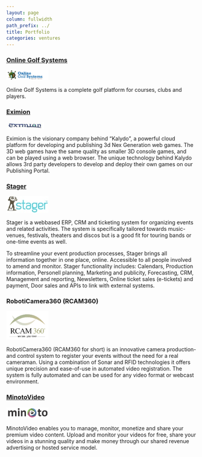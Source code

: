 ```yaml
---
layout: page
column: fullwidth
path_prefix: ../
title: Portfolio
categories: ventures
---
```


### <a href="http://www.onlinegolfsystems.com/">Online Golf Systems</a>

<a href="http://www.onlinegolfsystems.com/"><img src="../../images/online-golf-systems-logo.png" alt="online-golf-systems-logo" width="112" height="27" /></a>

Online Golf Systems is a complete golf platform for courses, clubs and players.

### <a href="http://www.eximion.com/">Eximion</a>

<a href="http://www.eximion.com/"><img src="/images/eximion-logo.jpg" alt="eximion-logo" width="100" height="18" /></a>

Eximion is the visionary company behind “Kalydo”, a powerful cloud platform for developing and publishing 3d Nex Generation web games. The 3D web games have the same quality as smaller 3D console games, and can be played using a web browser. The unique technology behind Kalydo allows 3rd party developers to develop and deploy their own games on our Publishing Portal.

### <a href="http://www.stager.nl/">Stager</a>

<a href="http://www.stager.nl/"><img src="/images/stager-logo.jpg" alt="stager-logo" width="112" height="44" /></a>

Stager is a webbased ERP, CRM and ticketing system for organizing events and related activities. The system is specifically tailored towards music-venues, festivals, theaters and discos but is a good fit for touring bands or one-time events as well.

To streamline your event production processes, Stager brings all information together in one place, online. Accessible to all people involved to amend and monitor. Stager functionality includes: Calendars, Production information, Personell planning, Marketing and publicity, Forecasting, CRM, Management and reporting, Newsletters, Online ticket sales (e-tickets) and payment, Door sales and APIs to link with external systems.

### RobotiCamera360 (RCAM360)
<img src="/images/rcam360-logo.png" alt="rcam360-logo" width="112" height="76" /> 

RobotiCamera360 (RCAM360 for short) is an innovative camera production- and control system to register your events without the need for a real cameraman. Using a combination of Sonar and RFID technologies it offers unique precision and ease-of-use in automated video registration. The system is fully automated and can be used for any video format or webcast environment.

### <a href="http://www.minotovideo.com/">MinotoVideo</a>

<a href="http://www.minotovideo.com/"><img src="../../images/minoto-logo.png" alt="minoto-logo" width="112" height="30" /></a>

MinotoVideo enables you to manage, monitor, monetize and share your premium video content. Upload and monitor your videos for free, share your videos in a stunning quality and make money through our shared revenue advertising or hosted service model.

